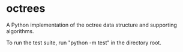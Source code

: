 octrees
=======

A Python implementation of the octree data structure and supporting
algorithms.

To run the test suite, run "python -m test" in the directory root.
